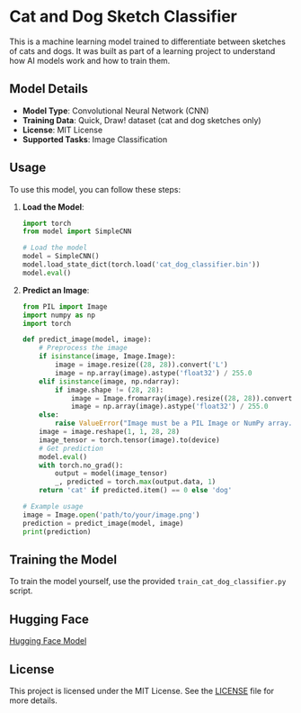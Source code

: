 # Cat and Dog Sketch Classifier

This is a machine learning model trained to differentiate between sketches of cats and dogs. It was built as part of a learning project to understand how AI models work and how to train them.

## Model Details

- **Model Type**: Convolutional Neural Network (CNN)
- **Training Data**: Quick, Draw! dataset (cat and dog sketches only)
- **License**: MIT License
- **Supported Tasks**: Image Classification

## Usage

To use this model, you can follow these steps:

1. **Load the Model**:
    ```python
    import torch
    from model import SimpleCNN

    # Load the model
    model = SimpleCNN()
    model.load_state_dict(torch.load('cat_dog_classifier.bin'))
    model.eval()
    ```

2. **Predict an Image**:
    ```python
    from PIL import Image
    import numpy as np
    import torch

    def predict_image(model, image):
        # Preprocess the image
        if isinstance(image, Image.Image):
            image = image.resize((28, 28)).convert('L')
            image = np.array(image).astype('float32') / 255.0
        elif isinstance(image, np.ndarray):
            if image.shape != (28, 28):
                image = Image.fromarray(image).resize((28, 28)).convert('L')
                image = np.array(image).astype('float32') / 255.0
        else:
            raise ValueError("Image must be a PIL Image or NumPy array.")
        image = image.reshape(1, 1, 28, 28)
        image_tensor = torch.tensor(image).to(device)
        # Get prediction
        model.eval()
        with torch.no_grad():
            output = model(image_tensor)
            _, predicted = torch.max(output.data, 1)
        return 'cat' if predicted.item() == 0 else 'dog'

    # Example usage
    image = Image.open('path/to/your/image.png')
    prediction = predict_image(model, image)
    print(prediction)
    ```

## Training the Model

To train the model yourself, use the provided `train_cat_dog_classifier.py` script.

## Hugging Face

[Hugging Face Model](https://huggingface.co/yourusername/your-model-repo)

## License

This project is licensed under the MIT License. See the [LICENSE](LICENSE) file for more details.
